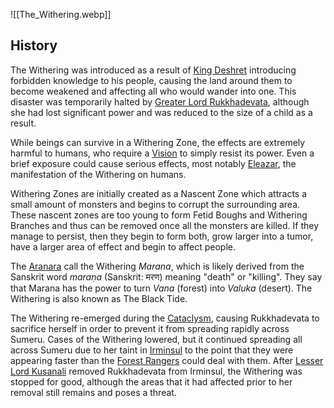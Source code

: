 

![[The_Withering.webp]]
## History

The Withering was introduced as a result of [King Deshret](https://genshin-impact.fandom.com/wiki/King_Deshret "King Deshret") introducing forbidden knowledge to his people, causing the land around them to become weakened and affecting all who would wander into one. This disaster was temporarily halted by [Greater Lord Rukkhadevata](https://genshin-impact.fandom.com/wiki/Greater_Lord_Rukkhadevata "Greater Lord Rukkhadevata"), although she had lost significant power and was reduced to the size of a child as a result.

While beings can survive in a Withering Zone, the effects are extremely harmful to humans, who require a [Vision](https://genshin-impact.fandom.com/wiki/Vision "Vision") to simply resist its power. Even a brief exposure could cause serious effects, most notably [Eleazar](https://genshin-impact.fandom.com/wiki/Eleazar "Eleazar"), the manifestation of the Withering on humans.

Withering Zones are initially created as a Nascent Zone which attracts a small amount of monsters and begins to corrupt the surrounding area. These nascent zones are too young to form Fetid Boughs and Withering Branches and thus can be removed once all the monsters are killed. If they manage to persist, then they begin to form both, grow larger into a tumor, have a larger area of effect and begin to affect people.

The [Aranara](https://genshin-impact.fandom.com/wiki/Aranara "Aranara") call the Withering _Marana_, which is likely derived from the Sanskrit word _maraṇa_ (Sanskrit: मरण) meaning "death" or "killing". They say that Marana has the power to turn _Vana_ (forest) into _Valuka_ (desert). The Withering is also known as The Black Tide.

The Withering re-emerged during the [Cataclysm](https://genshin-impact.fandom.com/wiki/Cataclysm "Cataclysm"), causing Rukkhadevata to sacrifice herself in order to prevent it from spreading rapidly across Sumeru. Cases of the Withering lowered, but it continued spreading all across Sumeru due to her taint in [Irminsul](https://genshin-impact.fandom.com/wiki/Irminsul "Irminsul") to the point that they were appearing faster than the [Forest Rangers](https://genshin-impact.fandom.com/wiki/Forest_Rangers "Forest Rangers") could deal with them. After [Lesser Lord Kusanali](https://genshin-impact.fandom.com/wiki/Lesser_Lord_Kusanali "Lesser Lord Kusanali") removed Rukkhadevata from Irminsul, the Withering was stopped for good, although the areas that it had affected prior to her removal still remains and poses a threat.